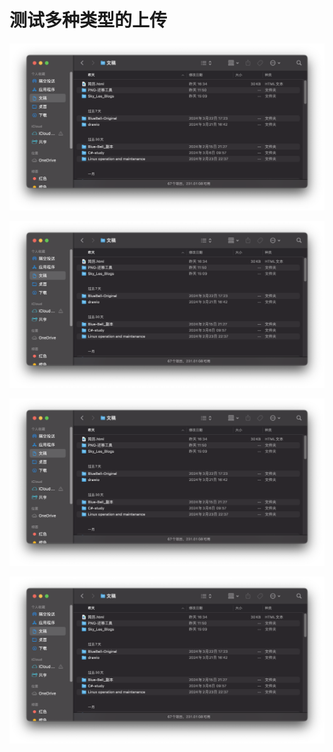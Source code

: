 # 测试多种类型的上传

![](2024-03-25-08-43-000.jpg)

![](2024-03-25-08-44-000.jpeg)

![](2024-03-25-08-45-000.png)

![](2024-03-25-08-46-000.gif)
